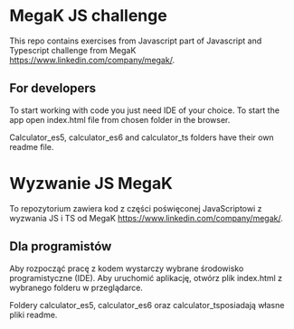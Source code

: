 # MegaK JS challenge

This repo contains exercises from Javascript part of Javascript and Typescript challenge from MegaK https://www.linkedin.com/company/megak/.

## For developers

To start working with code you just need IDE of your choice. To start the app open index.html file from chosen folder in the browser.

Calculator_es5, calculator_es6 and calculator_ts folders have their own readme file.

# Wyzwanie JS MegaK

To repozytorium zawiera kod z części poświęconej JavaScriptowi z wyzwania JS i TS od MegaK https://www.linkedin.com/company/megak/.

## Dla programistów

Aby rozpocząć pracę z kodem wystarczy wybrane środowisko programistyczne (IDE). Aby uruchomić aplikację, otwórz plik index.html z wybranego folderu w przeglądarce.

Foldery calculator_es5, calculator_es6 oraz calculator_tsposiadają własne pliki readme.
